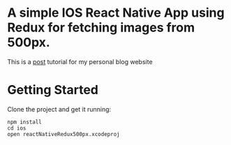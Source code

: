 # A simple IOS React Native App using Redux for fetching images from 500px.

This is a [post](http://welllin.net/make-a-react-native-app-using-redux/) tutorial for my personal blog website

# Getting Started

Clone the project and get it running:

```
npm install
cd ios
open reactNativeRedux500px.xcodeproj
```
